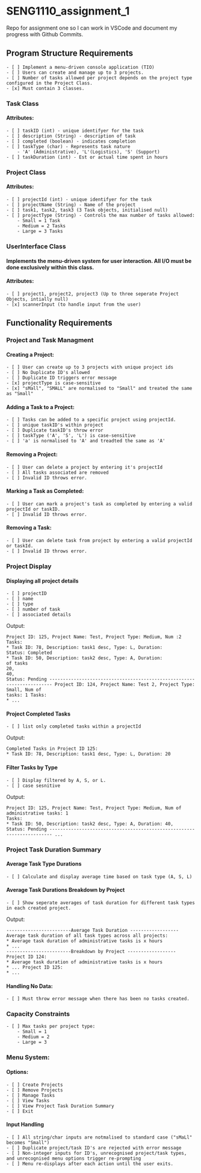 # SENG1110_assignment_1
Repo for assignment one so I can work in VSCode and document my progress with Github Commits. 

## Program Structure Requirements
    - [ ] Implement a menu-driven console application (TIO)
    - [ ] Users can create and manage up to 3 projects.
    - [ ] Number of tasks allowed per project depends on the project type configured in the Project Class. 
    - [x] Must contain 3 classes.

### Task Class
#### Attributes:
    - [ ] taskID (int) - unique identifyer for the task
    - [ ] description (String) - description of task
    - [ ] completed (boolean) - indicates completion
    - [ ] taskType (char) - Represents task nature 
        - 'A' (Administrative), 'L'(Logistics), 'S' (Support)
    - [ ] taskDuration (int) - Est or actual time spent in hours

### Project Class
#### Attributes:
    - [ ] projectId (int) - unique identifyer for the task
    - [ ] projectName (String) - Name of the project
    - [ ] task1, task2, task3 (3 Task objects, initialised null)
    - [ ] projectType (String) - Controls the max number of tasks allowed:
        - Small = 1 Task
        - Medium = 2 Tasks
        - Large = 3 Tasks

### UserInterface Class
#### Implements the menu-driven system for user interaction. All I/O must be done exclusively within this class. 
#### Attributes:
    - [ ] project1, project2, project3 (Up to three seperate Project Objects, intially null)
    - [x] scannerInput (to handle input from the user)

## Functionality Requirements
### Project and Task Managment

#### Creating a Project:
    - [ ] User can create up to 3 projects with unique project ids
    - [ ] No Duplicate ID's allowed
    - [ ] Duplicate ID triggers error message
    - [x] projectType is case-sensitive 
    - [x] "sMall", "SMALL" are normalised to "Small" and treated the same as "Small"

#### Adding a Task to a Project:
    - [ ] Tasks can be added to a specific project using projectId.
    - [ ] unique taskID's within project
    - [ ] Duplicate taskID's throw error
    - [ ] taskType ('A', 'S', 'L') is case-sensitive
    - [ ] 'a' is normalised to 'A' and treadted the same as 'A'

#### Removing a Project:
    - [ ] User can delete a project by entering it's projectId
    - [ ] All tasks associated are removed
    - [ ] Invalid ID throws error.

#### Marking a Task as Completed:
    - [ ] User can mark a project's task as completed by entering a valid projectId or taskID. 
    - [ ] Invalid ID throws error.

#### Removing a Task:
    - [ ] User can delete task from project by entering a valid projectId or taskId.
    - [ ] Invalid ID throws error. 

### Project Display
#### Displaying all project details
    - [ ] projectID
    - [ ] name
    - [ ] type
    - [ ] number of task
    - [ ] associated details


Output:

```
Project ID: 125, Project Name: Test, Project Type: Medium, Num :2
Tasks:
* Task ID: 78, Description: task1 desc, Type: L, Duration:
Status: Completed
* Task ID: 50, Description: task2 desc, Type: A, Duration:
of tasks
20,
40,
Status: Pending ----------------------------------------------------------------------- Project ID: 124, Project Name: Test 2, Project Type: Small, Num of
tasks: 1 Tasks:
* ...
```

#### Project Completed Tasks
    - [ ] list only completed tasks within a projectId

Output:
```
Completed Tasks in Project ID 125:
* Task ID: 78, Description: task1 desc, Type: L, Duration: 20
```

#### Filter Tasks by Type
    - [ ] Display filtered by A, S, or L.
    - [ ] case sesnitive

Output:
```
Project ID: 125, Project Name: Test, Project Type: Medium, Num of administrative tasks: 1
Tasks:
* Task ID: 50, Description: task2 desc, Type: A, Duration: 40,
Status: Pending ----------------------------------------------------------------------- ...
```

### Project Task Duration Summary
#### Average Task Type Durations
    - [ ] Calculate and display average time based on task type (A, S, L)

#### Average Task Durations Breakdown by Project
    - [ ] Show seperate averages of task duration for different task types in each created project. 

Output:

```
------------------------Average Task Duration ------------------ Average task duration of all task types across all projects:
* Average task duration of administrative tasks is x hours
* ...
------------------------Breakdown by Project ------------------ Project ID 124:
* Average task duration of administrative tasks is x hours
* ... Project ID 125:
* ...
```

#### Handling No Data:
    - [ ] Must throw error message when there has been no tasks created.

### Capacity Constraints
    - [ ] Max tasks per project type:
        - Small = 1
        - Medium = 2
        - Large = 3

### Menu System:
#### Options:
    - [ ] Create Projects
    - [ ] Remove Projects
    - [ ] Manage Tasks
    - [ ] View Tasks
    - [ ] View Project Task Duration Summary
    - [ ] Exit

#### Input Handling
    - [ ] All string/char inputs are notmalised to standard case ("sMaLl" becomes "Small")
    - [ ] Duplicate project/task ID's are rejected with error message
    - [ ] Non-integer inputs for ID's, unrecognised project/task types, and unrecognised menu options trigger re-prompting
    - [ ] Menu re-displays after each action until the user exits.
    